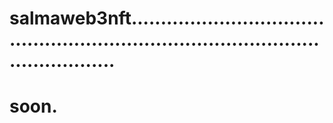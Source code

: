 # salmaweb3nft........................................................................................................
# soon.
